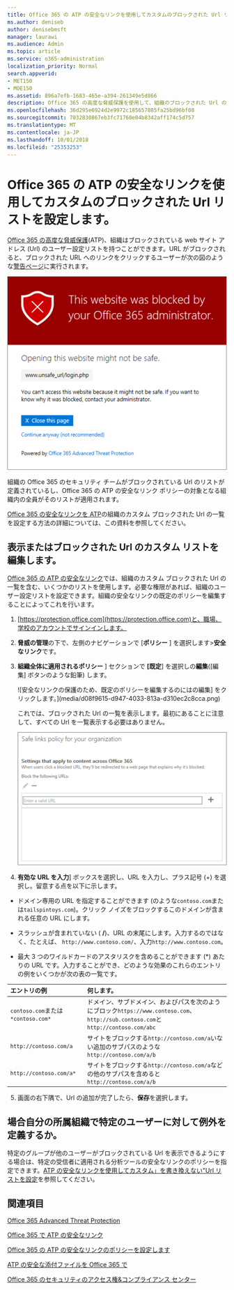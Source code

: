 ```yaml
---
title: Office 365 の ATP の安全なリンクを使用してカスタムのブロックされた Url リストを設定します。
ms.author: deniseb
author: denisebmsft
manager: laurawi
ms.audience: Admin
ms.topic: article
ms.service: o365-administration
localization_priority: Normal
search.appverid:
- MET150
- MOE150
ms.assetid: 896a7efb-1683-465e-a394-261349e5d866
description: Office 365 の高度な脅威保護を使用して、組織のブロックされた Url の一覧を設定する方法の詳細については、この資料を参照してください。ブロックされた Url は、電子メール メッセージと、ATP の安全なリンク ポリシーに基づき、Office ドキュメントに適用されます。
ms.openlocfilehash: 36d295e6924d2e9972c185657885fa25bd96bf08
ms.sourcegitcommit: 7032830867eb3fc71760e04b8342aff174c5d757
ms.translationtype: MT
ms.contentlocale: ja-JP
ms.lasthandoff: 10/01/2018
ms.locfileid: "25353253"
---
```

# <a name="set-up-a-custom-blocked-urls-list-using-office-365-atp-safe-links"></a>Office 365 の ATP の安全なリンクを使用してカスタムのブロックされた Url リストを設定します。

[Office 365 の高度な脅威保護](office-365-atp.md)(ATP)、組織はブロックされている web サイト アドレス (Url) のユーザー設定リストを持つことができます。URL がブロックされると、ブロックされた URL へのリンクをクリックするユーザーが次の図のような[警告ページ](atp-safe-links-warning-pages.md)に実行されます。 
  
![このサイトがブロックされています。](media/6b4bda2d-a1e6-419e-8b10-588e83c3af3f.png)
  
組織の Office 365 のセキュリティ チームがブロックされている Url のリストが定義されているし、Office 365 の ATP の安全なリンク ポリシーの対象となる組織内の全員がそのリストが適用されます。 
  
[Office 365 の安全なリンクを ATP](atp-safe-links.md)の組織のカスタム ブロックされた Url の一覧を設定する方法の詳細については、この資料を参照してください。
  
## <a name="view-or-edit-a-custom-list-of-blocked-urls"></a>表示またはブロックされた Url のカスタム リストを編集します。

[Office 365 の ATP の安全なリンク](atp-safe-links.md)では、組織のカスタム ブロックされた Url の一覧を含む、いくつかのリストを使用します。必要な権限があれば、組織のユーザー設定リストを設定できます。組織の安全なリンクの既定のポリシーを編集することによってこれを行います。
  
1. [https://protection.office.com](https://protection.office.com)と、職場、学校のアカウントでサインインします。 
    
2. **脅威の管理**の下で、左側のナビゲーションで [**ポリシー** ] を選択します\>**安全なリンク**です。
    
3. **組織全体に適用されるポリシー** ] セクションで **[既定**] を選択しの**編集**([編集] ボタンのような鉛筆) します。 
    
    ![安全なリンクの保護のため、既定のポリシーを編集するのにはの編集] をクリックします。](media/d08f9615-d947-4033-813a-d310ec2c8cca.png)
  
    これでは、ブロックされた Url の一覧を表示します。最初にあることに注意して、すべての Url を一覧表示する必要はありません。
    
    ![Url のブロック リストは、組織全体に適用される安全なリンク ポリシー、既定では。](media/575e1449-6191-40ac-b626-030a2fd3fb11.png)
  
4. **有効な URL を入力**] ボックスを選択し、URL を入力し、プラス記号 (+) を選択し。留意する点を以下に示します。 
    
  - ドメイン専用の URL を指定することができます (のような`contoso.com`または`tailspintoys.com`)。クリック ノイズをブロックするこのドメインが含まれる任意の URL にします。
    
  - スラッシュが含まれていない ( **/**)、URL の末尾にします。入力するのではなく、たとえば、 `http://www.contoso.com/`、入力`http://www.contoso.com`。
    
  - 最大 3 つのワイルドカードのアスタリスクを含めることができます (\*) あたりの URL です。入力することができ、どのような効果のこれらのエントリの例をいくつかが次の表の一覧です。
    
|**エントリの例**|**何します。**|
|:-----|:-----|
|`contoso.com`または`*contoso.com*`  <br/> |ドメイン、サブドメイン、およびパスを次のようにブロック`https://www.contoso.com`、`http://sub.contoso.com`と`http://contoso.com/abc`  <br/> |
|`http://contoso.com/a`  <br/> |サイトをブロックする`http://contoso.com/a`いない追加のサブパスのような`http://contoso.com/a/b`  <br/> |
|`http://contoso.com/a*`  <br/> |サイトをブロックする`http://contoso.com/a`などの他のサブパスを含めると`http://contoso.com/a/b`  <br/> |
   
5. 画面の右下隅で、Url の追加が完了したら、**保存**を選択します。
    
## <a name="what-if-i-want-to-define-exceptions-for-certain-users-in-my-organization"></a>場合自分の所属組織で特定のユーザーに対して例外を定義するか。

特定のグループが他のユーザーがブロックされている Url を表示できるようにする場合は、特定の受信者に適用される分析ツールの安全なリンクのポリシーを指定できます。[ATP の安全なリンクを使用してカスタム」を書き換えない"Url リストを設定](set-up-a-custom-do-not-rewrite-urls-list-with-atp.md)を参照してください。
  
## <a name="related-topics"></a>関連項目

[Office 365 Advanced Threat Protection](office-365-atp.md)
  
[Office 365 で ATP の安全なリンク](atp-safe-links.md)
  
[Office 365 の ATP の安全なリンクのポリシーを設定します](set-up-atp-safe-links-policies.md)
  
[ATP の安全な添付ファイルを Office 365 で](atp-safe-attachments.md)

[Office 365 のセキュリティのアクセス権&amp;コンプライアンス センター](permissions-in-the-security-and-compliance-center.md)
  

